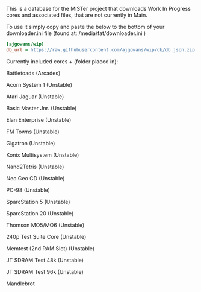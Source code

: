 This is a database for the MiSTer project that downloads Work In Progress cores and associated files, that are not currently in Main.

To use it simply copy and paste the below to the bottom of your downloader.ini file (found at: /media/fat/downloader.ini )

```ini
[ajgowans/wip]
db_url = https://raw.githubusercontent.com/ajgowans/wip/db/db.json.zip
```


Currently included cores + (folder placed in):

Battletoads (Arcades)

Acorn System 1 (Unstable)

Atari Jaguar (Unstable)

Basic Master Jnr. (Unstable)

Elan Enterprise (Unstable)

FM Towns (Unstable)

Gigatron (Unstable)

Konix Multisystem (Unstable)

Nand2Tetris (Unstable)

Neo Geo CD (Unstable)

PC-98 (Unstable)

SparcStation 5 (Unstable)

SparcStation 20 (Unstable)

Thomson MO5/MO6 (Unstable)

240p Test Suite Core (Unstable)

Memtest (2nd RAM Slot) (Unstable)

JT SDRAM Test 48k (Unstable)

JT SDRAM Test 96k (Unstable)

Mandlebrot




